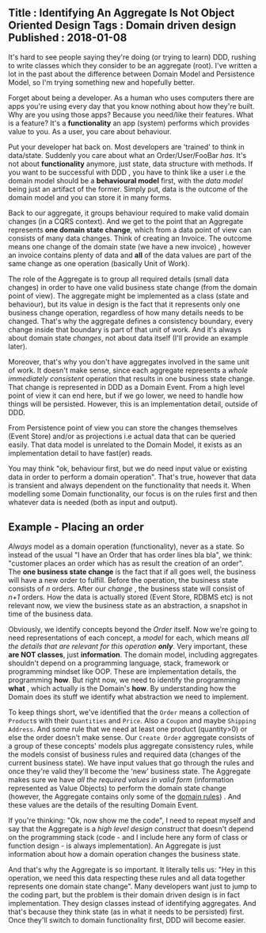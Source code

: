Title : Identifying An Aggregate Is Not Object Oriented Design
Tags : Domain driven design
Published : 2018-01-08
---

It's hard to see people saying they're doing (or trying to learn) DDD, rushing to write classes which they consider to be an aggregate (root). I've written a lot in the past about the difference between Domain Model and Persistence Model, so I'm trying something new and hopefully better.

Forget about being a developer. As a human who uses computers there are apps you're using every day that you know nothing about how they're built. Why are you using those apps? Because you need/like their features. What is a feature? It's a **functionality** an app (system) performs which provides value to you. As a user, you care about behaviour.

Put your developer hat back on. Most developers are 'trained' to think in data/state. Suddenly you care about what an Order/User/FooBar _has_. It's not about **functionality** anymore, just state, data structure with methods. If you want to be successful with DDD , you have to think like a user i.e the domain model should be a **behavioural model** first, with the _data model_ being just an artifact of the former. Simply put, data is the outcome of the domain model and you can store it in many forms.

Back to our aggregate, it groups behaviour required to make valid domain changes (in a CQRS context). And we get to the point that an Aggregate represents **one domain state change**, which from a data point of view can consists of many data changes. Think of creating an Invoice. The outcome means one change of the domain state (we have a new invoice) , however an invoice contains plenty of data and **all** of the data values are part of the same change as one operation (basically Unit of Work).

The role of the Aggregate is to group all required details (small data changes) in order to have one valid business state change (from the domain point of view). The aggregate might be implemented as a class (state and behaviour), but its value in design is the fact that it represents only one business change operation, regardless of how many details needs to be changed. That's why the aggregate defines a consistency boundary, every change inside that boundary is part of that unit of work. And it's always about domain state _changes_, not about data itself (I'll provide an example later).

Moreover, that's why you don't have aggregates involved in the same unit of work. It doesn't make sense, since each aggregate represents a _whole immediately consistent_ operation that results in one business state change. That change is represented in DDD as a Domain Event. From a high level point of view it can end here, but if we go lower, we need to handle how things will be persisted. However, this is an implementation detail, outside of DDD.

From Persistence point of view you can store the changes themselves (Event Store) and/or as projections i.e actual data that can be queried easily. That data model is unrelated to the Domain Model, it exists as an implementation detail to have fast(er) reads.

You may think "ok, behaviour first, but  we do need input value or existing data in order to perform a domain operation". That's true, however that data is transient and always dependent on the functionality that needs it. When modelling some Domain functionality, our focus is on the rules first and then whatever data is needed (both as input and output).

## Example - Placing an order

_Always_ model as a domain operation (functionality), never as a state. So instead of the usual "I have an Order that has order lines bla bla", we think:  "customer places an order which has as result the creation of an order". The **one business state change** is the fact that if all goes well, the business will have a new order to fulfill. Before the operation, the business state consists of _n_ orders. After our _change_ , the business state will consist of _n+1_ orders. How the data is actually stored (Event Store, RDBMS etc) is not relevant now, we view the business state as an abstraction, a snapshot in time of the business data. 

Obviously, we identify concepts beyond the _Order_ itself. Now we're going to need representations of each concept, a _model_ for each, which means _all the details that are relevant for this operation **only**_. Very important, these **are NOT classes**, just **information**. The domain model, including aggregates shouldn't depend on a programming language, stack, framework or programming mindset like OOP. These are implementation details, the programming **how**. But right now, we need to identify the programming **what** , which actually is the Domain's **how**. By understanding how the Domain does its stuff we identify what abstraction we need to implement.

To keep things short, we've identified that the `Order` means a collection of `Product`s with their `Quantities` and `Price`. Also a `Coupon` and maybe `Shipping Address`. And some rule that we need at least one product (quantity>0) or else the order doesn't make sense. Our `Create Order` aggregate consists of a group of these concepts' models plus aggregate consistency rules, while the models consist of business rules and required data (changes of the current business state). We have input values that go through the rules and once they're valid they'll become the 'new' business state. The Aggregate makes sure we have _all the required values in valid form_ (information represented as Value Objects) to perform the domain state change (however, the Aggregate contains only some of the [domain rules](http://blog.sapiensworks.com/post/2017/08/23/Handling-Business-Rules-DDD.html)) . And these values are the details of the resulting Domain Event.

If you're thinking: "Ok, now show me the code", I need to repeat myself and say that the Aggregate is a _high level design construct_ that doesn't depend on the programming stack (code - and I include here any form of class or function design - is always implementation). An Aggregate is just information about how a domain operation changes the business state.

And that's why the Aggregate is so important. It literally tells us: "Hey in this operation, we need this data respecting these rules and all data together represents one domain state change". Many developers want just to jump to the coding part, but the problem is their domain driven design is in fact implementation. They design classes instead of identifying aggregates. And that's because they think state (as in what it needs to be persisted) first. Once they'll switch to domain functionality first, DDD will become easier.